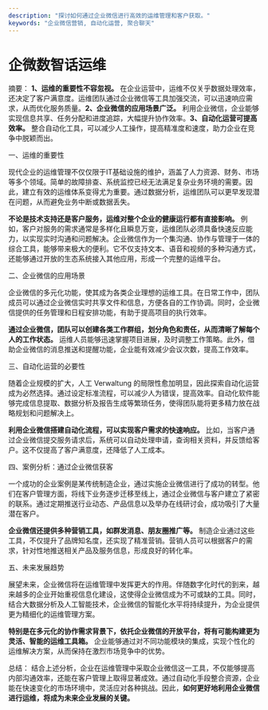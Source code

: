 ```yaml
---
description: "探讨如何通过企业微信进行高效的运维管理和客户获取。"
keywords: "企业微信营销, 自动化运营, 聚合聊天"
---
```

# 企微数智话运维

摘要： 
**1、运维的重要性不容忽视。** 在企业运营中，运维不仅关乎数据处理效率，还决定了客户满意度。运维团队通过企业微信等工具加强交流，可以迅速响应需求，从而优化服务质量。**2、企业微信的应用场景广泛。** 利用企业微信，企业能够实现信息共享、任务分配和进度追踪，大幅提升协作效率。**3、自动化运营可提高效率。** 整合自动化工具，可以减少人工操作，提高精准度和速度，助力企业在竞争中脱颖而出。

一、运维的重要性

现代企业的运维管理不仅仅限于IT基础设施的维护，涵盖了人力资源、财务、市场等多个领域。简单的故障排查、系统监控已经无法满足复杂业务环境的需要。因此，建立有效的运维体系变得尤为重要。通过数据分析，运维团队可以更早发现潜在问题，从而避免业务中断或数据丢失。

**不论是技术支持还是客户服务，运维对整个企业的健康运行都有直接影响。** 例如，客户对服务的需求通常是多样化且瞬息万变，运维团队必须具备快速反应能力，以实现实时沟通和问题解决。企业微信作为一个集沟通、协作与管理于一体的综合工具，能够带来极大的便利。它不仅支持文本、语音和视频的多种沟通方式，还能够通过开放的生态系统接入其他应用，形成一个完整的运维平台。

二、企业微信的应用场景

企业微信的多元化功能，使其成为各类企业理想的运维工具。在日常工作中，团队成员可以通过企业微信实时共享文件和信息，方便各自的工作协调。同时，企业微信提供的任务管理和日程安排功能，有助于提高项目的执行效率。

**通过企业微信，团队可以创建各类工作群组，划分角色和责任，从而清晰了解每个人的工作状态。** 运维人员能够迅速掌握项目进展，及时调整工作策略。此外，借助企业微信的消息推送和提醒功能，企业能有效减少会议次数，提高工作效率。

三、自动化运营的必要性

随着企业规模的扩大，人工 Verwaltung 的局限性愈加明显，因此探索自动化运营成为必然选择。通过设定标准流程，可以减少人为错误，提高效率。自动化软件能够完成信息提取、数据分析及报告生成等繁琐任务，使得团队能将更多精力放在战略规划和问题解决上。

**利用企业微信搭建自动化流程，可以实现客户需求的快速响应。** 比如，当客户通过企业微信提交服务请求后，系统可以自动处理申请，查询相关资料，并反馈给客户。这不仅提高了客户满意度，还降低了人工成本。

四、案例分析：通过企业微信获客

一个成功的企业案例是某传统制造企业，通过实施企业微信进行了成功的转型。他们在客户管理方面，将线下业务逐步迁移至线上，通过企业微信与客户建立了紧密的联系。通过定期推送行业动态、产品信息以及举办在线研讨会，成功吸引了大量潜在客户。

**企业微信还提供多种营销工具，如群发消息、朋友圈推广等。** 制造企业通过这些工具，不仅提升了品牌知名度，还实现了精准营销。营销人员可以根据客户的需求，针对性地推送相关产品及服务信息，形成良好的转化率。

五、未来发展趋势

展望未来，企业微信将在运维管理中发挥更大的作用。伴随数字化时代的到来，越来越多的企业开始重视信息化建设，这使得企业微信成为不可或缺的工具。同时，结合大数据分析及人工智能技术，企业微信的智能化水平将持续提升，为企业提供更为精细化的运维管理方案。

**特别是在多元化的协作需求背景下，依托企业微信的开放平台，将有可能构建更为灵活、智能的运维工具箱。** 企业能够通过对不同功能模块的集成，实现个性化的运维解决方案，从而保持在激烈市场竞争中的优势。

总结：
结合上述分析，企业在运维管理中采取企业微信这一工具，不仅能够提高内部沟通效率，还能在客户管理上取得显著成效。通过自动化手段整合资源，企业能在快速变化的市场环境中，灵活应对各种挑战。因此，**如何更好地利用企业微信进行运维，将成为未来企业发展的关键。**
